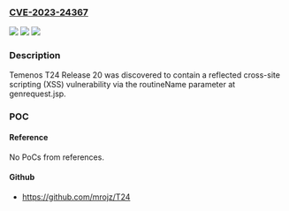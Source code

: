### [CVE-2023-24367](https://cve.mitre.org/cgi-bin/cvename.cgi?name=CVE-2023-24367)
![](https://img.shields.io/static/v1?label=Product&message=n%2Fa&color=blue)
![](https://img.shields.io/static/v1?label=Version&message=n%2Fa&color=blue)
![](https://img.shields.io/static/v1?label=Vulnerability&message=n%2Fa&color=brighgreen)

### Description

Temenos T24 Release 20 was discovered to contain a reflected cross-site scripting (XSS) vulnerability via the routineName parameter at genrequest.jsp.

### POC

#### Reference
No PoCs from references.

#### Github
- https://github.com/mrojz/T24

